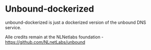 # Unbound-dockerized

unbound-dockerized is just a dockerized version of the unbound DNS service.

Alle credits remain at the NLNetlabs foundation - https://github.com/NLnetLabs/unbound
